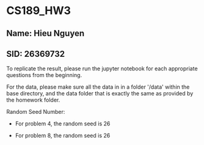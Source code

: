 # CS189_HW3

## Name: Hieu Nguyen

## SID: 26369732

To replicate the result, please run the jupyter notebook for each appropriate questions from the beginning. 

For the data, please make sure all the data in in a folder '/data' within the base directory, and the data folder that is exactly the same as provided by the homework folder.

Random Seed Number:

- For problem 4, the random seed is 26

- For problem 8, the random seed is 26
